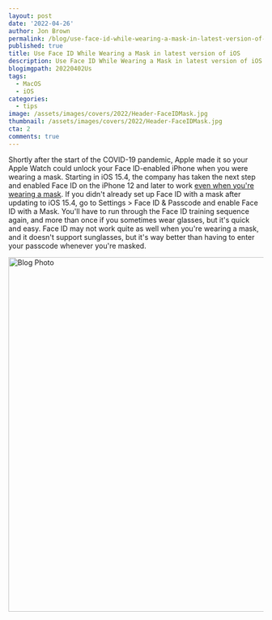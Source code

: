 ```yaml
---
layout: post
date: '2022-04-26'
author: Jon Brown
permalink: /blog/use-face-id-while-wearing-a-mask-in-latest-version-of-ios/
published: true
title: Use Face ID While Wearing a Mask in latest version of iOS
description: Use Face ID While Wearing a Mask in latest version of iOS
blogimgpath: 20220402Us
tags:
  - MacOS
  - iOS
categories:
  - tips
image: /assets/images/covers/2022/Header-FaceIDMask.jpg
thumbnail: /assets/images/covers/2022/Header-FaceIDMask.jpg
cta: 2
comments: true
---
```

Shortly after the start of the COVID-19 pandemic, Apple made it so your
Apple Watch could unlock your Face ID-enabled iPhone when you were
wearing a mask. Starting in iOS 15.4, the company has taken the next
step and enabled Face ID on the iPhone 12 and later to work [even when
you're wearing a mask](https://support.apple.com/en-us/HT213062). If you
didn't already set up Face ID with a mask after updating to iOS 15.4, go
to Settings > Face ID & Passcode and enable Face ID with a Mask. You'll
have to run through the Face ID training sequence again, and more than
once if you sometimes wear glasses, but it's quick and easy. Face ID may
not work quite as well when you're wearing a mask, and it doesn't
support sunglasses, but it's way better than having to enter your
passcode whenever you're masked.

<img alt="Blog Photo" src="{{ site.site_cdn }}/assets/images/blog/2022/20220402Us/image2.jpeg" class="img-fluid rounded m-2" width="700" />